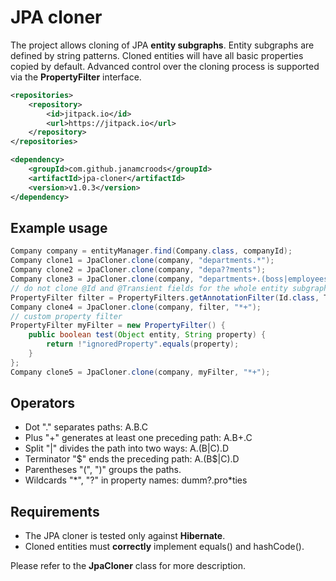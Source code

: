 
# JPA cloner #

The project allows cloning of JPA **entity subgraphs**. Entity subgraphs are defined by string patterns.
Cloned entities will have all basic properties copied by default.
Advanced control over the cloning process is supported via the **PropertyFilter** interface.

```xml
<repositories>
    <repository>
        <id>jitpack.io</id>
        <url>https://jitpack.io</url>
    </repository>
</repositories>
```



```xml
<dependency>
    <groupId>com.github.janamcroods</groupId>
    <artifactId>jpa-cloner</artifactId>
    <version>v1.0.3</version>
</dependency>
```

## Example usage
```java
Company company = entityManager.find(Company.class, companyId);
Company clone1 = JpaCloner.clone(company, "departments.*");
Company clone2 = JpaCloner.clone(company, "depa??ments");
Company clone3 = JpaCloner.clone(company, "departments+.(boss|employees).address");
// do not clone @Id and @Transient fields for the whole entity subgraph:
PropertyFilter filter = PropertyFilters.getAnnotationFilter(Id.class, Transient.class);
Company clone4 = JpaCloner.clone(company, filter, "*+");
// custom property filter
PropertyFilter myFilter = new PropertyFilter() {
    public boolean test(Object entity, String property) {
        return !"ignoredProperty".equals(property);
    }
};
Company clone5 = JpaCloner.clone(company, myFilter, "*+");
```

## Operators
- Dot "." separates paths: A.B.C
- Plus "+" generates at least one preceding path: A.B+.C
- Split "|" divides the path into two ways: A.(B|C).D
- Terminator "$" ends the preceding path: A.(B$|C).D
- Parentheses "(", ")" groups the paths.
- Wildcards "\*", "?" in property names: dumm?.pro\*ties

## Requirements
- The JPA cloner is tested only against **Hibernate**.
- Cloned entities must **correctly** implement equals() and hashCode().

Please refer to the **JpaCloner** class for more description.
